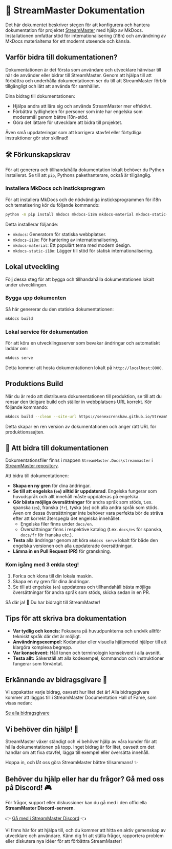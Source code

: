 # 📘 StreamMaster Dokumentation

Det här dokumentet beskriver stegen för att konfigurera och hantera dokumentation för projektet [StreamMaster](https://github.com/SenexCrenshaw/StreamMaster) med hjälp av MkDocs. Installationen omfattar stöd för internationalisering (i18n) och användning av MkDocs materialtema för ett modernt utseende och känsla.

## Varför bidra till dokumentationen?

Dokumentationen är det första som användare och utvecklare hänvisar till när de använder eller bidrar till StreamMaster. Genom att hjälpa till att förbättra och underhålla dokumentationen ser du till att StreamMaster förblir tillgängligt och lätt att använda för samhället.

Dina bidrag till dokumentationen:
- Hjälpa andra att lära sig och använda StreamMaster mer effektivt.
- Förbättra tydligheten för personer som inte har engelska som modersmål genom bättre i18n-stöd.
- Göra det lättare för utvecklare att bidra till projektet.

Även små uppdateringar som att korrigera stavfel eller förtydliga instruktioner gör stor skillnad!

## 🛠 Förkunskapskrav

För att generera och tillhandahålla dokumentation lokalt behöver du Python installerat. Se till att `pip`, Pythons pakethanterare, också är tillgänglig.

### Installera MkDocs och insticksprogram

För att installera MkDocs och de nödvändiga insticksprogrammen för i18n och tematisering kör du följande kommando:

```bash
python -m pip install mkdocs mkdocs-i18n mkdocs-material mkdocs-static-i18n
```

Detta installerar följande:

- `mkdocs`: Generatorn för statiska webbplatser.
- `mkdocs-i18n`: För hantering av internationalisering.
- `mkdocs-material`: Ett populärt tema med modern design.
- `mkdocs-static-i18n`: Lägger till stöd för statisk internationalisering.

## Lokal utveckling

Följ dessa steg för att bygga och tillhandahålla dokumentationen lokalt under utvecklingen.

### Bygga upp dokumenten

Så här genererar du den statiska dokumentationen:

```bash
mkdocs build
```

### Lokal service för dokumentation

För att köra en utvecklingsserver som bevakar ändringar och automatiskt laddar om:

```bash
mkdocs serve
```

Detta kommer att hosta dokumentationen lokalt på `http://localhost:8000`.

## Produktions Build

När du är redo att distribuera dokumentationen till produktion, se till att du rensar den tidigare build och ställer in webbplatsens URL korrekt. Kör följande kommando:

```bash
mkdocs build --clean --site-url https://senexcrenshaw.github.io/StreamMaster/
```

Detta skapar en ren version av dokumentationen och anger rätt URL för produktionssajten.

## 📝 Att bidra till dokumentationen

Dokumentationsfiler finns i mappen `StreamMaster.Docs\streammaster` i [StreamMaster repository](https://github.com/SenexCrenshaw/StreamMaster).

Att bidra till dokumentationen:

- **Skapa en ny gren** för dina ändringar.
- **Se till att engelska (`en`) alltid är uppdaterad**. Engelska fungerar som huvudspråk och allt innehåll måste uppdateras på engelska.
- **Gör bästa möjliga översättningar** för andra språk som stöds, t.ex. spanska (`es`), franska (`fr`), tyska (`de`) och alla andra språk som stöds. Även om dessa översättningar inte behöver vara perfekta bör de sträva efter att korrekt återspegla det engelska innehållet.
  - Engelska filer finns under `docs/en`.
  - Översättningar finns i respektive katalog (t.ex. `docs/es` för spanska, `docs/fr` för franska etc.).
- **Testa** alla ändringar genom att köra `mkdocs serve` lokalt för både den engelska versionen och alla uppdaterade översättningar.
- **Lämna in en Pull Request (PR)** för granskning.

### Kom igång med 3 enkla steg!

1. Fork:a och klona till din lokala maskin.
2. Skapa en ny gren för dina ändringar.
3. Se till att engelska (`en`) uppdateras och tillhandahåll bästa möjliga översättningar för andra språk som stöds, skicka sedan in en PR.

Så där ja! 🎉 Du har bidragit till StreamMaster!

## Tips för att skriva bra dokumentation

- **Var tydlig och koncis:** Fokusera på huvudpunkterna och undvik alltför tekniskt språk där det är möjligt.
- **Användningsexempel:** Kodsnuttar eller visuella hjälpmedel hjälper till att klargöra komplexa begrepp.
- **Var konsekvent:** Håll tonen och terminologin konsekvent i alla avsnitt.
- **Testa allt:** Säkerställ att alla kodexempel, kommandon och instruktioner fungerar som förväntat.

## Erkännande av bidragsgivare 🌟

Vi uppskattar varje bidrag, oavsett hur litet det är! Alla bidragsgivare kommer att läggas till i StreamMaster Documentation Hall of Fame, som visas nedan:

[Se alla bidragsgivare](Contributors.md)

## Vi behöver din hjälp! 🤝

StreamMaster växer ständigt och vi behöver hjälp av våra kunder för att hålla dokumentationen på topp. Inget bidrag är för litet, oavsett om det handlar om att fixa stavfel, lägga till exempel eller översätta innehåll.

Hoppa in, och låt oss göra StreamMaster bättre tillsammans! ✨

## Behöver du hjälp eller har du frågor? Gå med oss på Discord! 🎮

För frågor, support eller diskussioner kan du gå med i den officiella **StreamMaster Discord-servern**.

👉 [Gå med i StreamMaster Discord](https://discord.gg/gFz7EtHhG2) 👈

Vi finns här för att hjälpa till, och du kommer att hitta en aktiv gemenskap av utvecklare och användare. Känn dig fri att ställa frågor, rapportera problem eller diskutera nya idéer för att förbättra StreamMaster!